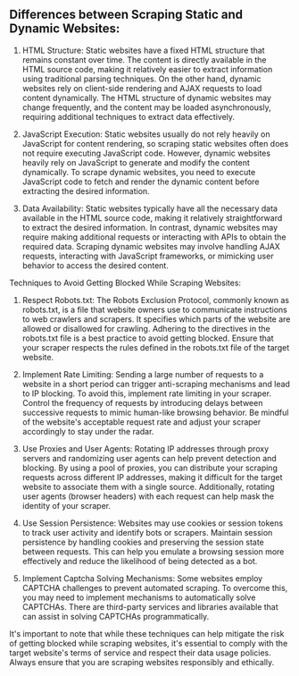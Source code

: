 ## Differences between Scraping Static and Dynamic Websites:

1. HTML Structure: Static websites have a fixed HTML structure that remains constant over time. The content is directly available in the HTML source code, making it relatively easier to extract information using traditional parsing techniques. On the other hand, dynamic websites rely on client-side rendering and AJAX requests to load content dynamically. The HTML structure of dynamic websites may change frequently, and the content may be loaded asynchronously, requiring additional techniques to extract data effectively.

2. JavaScript Execution: Static websites usually do not rely heavily on JavaScript for content rendering, so scraping static websites often does not require executing JavaScript code. However, dynamic websites heavily rely on JavaScript to generate and modify the content dynamically. To scrape dynamic websites, you need to execute JavaScript code to fetch and render the dynamic content before extracting the desired information.

3. Data Availability: Static websites typically have all the necessary data available in the HTML source code, making it relatively straightforward to extract the desired information. In contrast, dynamic websites may require making additional requests or interacting with APIs to obtain the required data. Scraping dynamic websites may involve handling AJAX requests, interacting with JavaScript frameworks, or mimicking user behavior to access the desired content.

Techniques to Avoid Getting Blocked While Scraping Websites:

1. Respect Robots.txt: The Robots Exclusion Protocol, commonly known as robots.txt, is a file that website owners use to communicate instructions to web crawlers and scrapers. It specifies which parts of the website are allowed or disallowed for crawling. Adhering to the directives in the robots.txt file is a best practice to avoid getting blocked. Ensure that your scraper respects the rules defined in the robots.txt file of the target website.

2. Implement Rate Limiting: Sending a large number of requests to a website in a short period can trigger anti-scraping mechanisms and lead to IP blocking. To avoid this, implement rate limiting in your scraper. Control the frequency of requests by introducing delays between successive requests to mimic human-like browsing behavior. Be mindful of the website's acceptable request rate and adjust your scraper accordingly to stay under the radar.

3. Use Proxies and User Agents: Rotating IP addresses through proxy servers and randomizing user agents can help prevent detection and blocking. By using a pool of proxies, you can distribute your scraping requests across different IP addresses, making it difficult for the target website to associate them with a single source. Additionally, rotating user agents (browser headers) with each request can help mask the identity of your scraper.

4. Use Session Persistence: Websites may use cookies or session tokens to track user activity and identify bots or scrapers. Maintain session persistence by handling cookies and preserving the session state between requests. This can help you emulate a browsing session more effectively and reduce the likelihood of being detected as a bot.

5. Implement Captcha Solving Mechanisms: Some websites employ CAPTCHA challenges to prevent automated scraping. To overcome this, you may need to implement mechanisms to automatically solve CAPTCHAs. There are third-party services and libraries available that can assist in solving CAPTCHAs programmatically.

It's important to note that while these techniques can help mitigate the risk of getting blocked while scraping websites, it's essential to comply with the target website's terms of service and respect their data usage policies. Always ensure that you are scraping websites responsibly and ethically.
